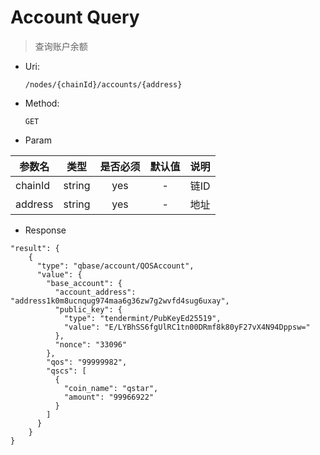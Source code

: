 # Account Query
> 查询账户余额

* Uri:

   `/nodes/{chainId}/accounts/{address}`

* Method:

    `GET`

* Param

| 参数名   |      类型      |是否必须|默认值|说明|
|----------|:-------------:|:-----:|:---:|:--:|
| chainId | string | yes | - | 链ID|
| address | string | yes | - |地址|


* Response
```
"result": {
    {
      "type": "qbase/account/QOSAccount",
      "value": {
        "base_account": {
          "account_address": "address1k0m8ucnqug974maa6g36zw7g2wvfd4sug6uxay",
          "public_key": {
            "type": "tendermint/PubKeyEd25519",
            "value": "E/LYBhSS6fgUlRC1tn00DRmf8k80yF27vX4N94Dppsw="
          },
          "nonce": "33096"
        },
        "qos": "99999982",
        "qscs": [
          {
            "coin_name": "qstar",
            "amount": "99966922"
          }
        ]
      }
    }
}
```

